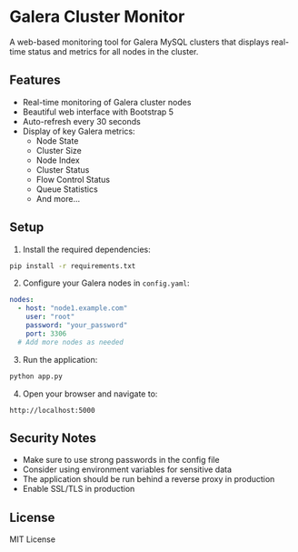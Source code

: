 # Galera Cluster Monitor

A web-based monitoring tool for Galera MySQL clusters that displays real-time status and metrics for all nodes in the cluster.

## Features

- Real-time monitoring of Galera cluster nodes
- Beautiful web interface with Bootstrap 5
- Auto-refresh every 30 seconds
- Display of key Galera metrics:
  - Node State
  - Cluster Size
  - Node Index
  - Cluster Status
  - Flow Control Status
  - Queue Statistics
  - And more...

## Setup

1. Install the required dependencies:
```bash
pip install -r requirements.txt
```

2. Configure your Galera nodes in `config.yaml`:
```yaml
nodes:
  - host: "node1.example.com"
    user: "root"
    password: "your_password"
    port: 3306
  # Add more nodes as needed
```

3. Run the application:
```bash
python app.py
```

4. Open your browser and navigate to:
```
http://localhost:5000
```

## Security Notes

- Make sure to use strong passwords in the config file
- Consider using environment variables for sensitive data
- The application should be run behind a reverse proxy in production
- Enable SSL/TLS in production

## License

MIT License 
